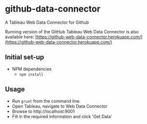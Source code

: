 # github-data-connector
A Tableau Web Data Connector for Github

Running version of the GitHub Tableau Web Data Connector is also available here:
[https://github-web-data-connector.herokuapp.com/](https://github-web-data-connector.herokuapp.com/)

## Initial set-up
- NPM dependencies
  - `npm install`

## Usage
- Run `grunt` from the command line.
- Open Tableau, navigate to Web Data Connector
- Browse to http://localhost:9001
- Fill in the required information and click 'Get Data'
